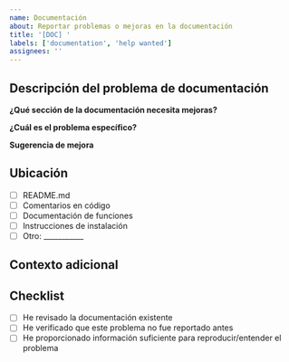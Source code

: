 ```yaml
---
name: Documentación
about: Reportar problemas o mejoras en la documentación
title: '[DOC] '
labels: ['documentation', 'help wanted']
assignees: ''
---
```


## Descripción del problema de documentación

**¿Qué sección de la documentación necesita mejoras?**
<!-- Especifica qué archivo, sección o funcionalidad -->

**¿Cuál es el problema específico?**
<!-- Describe qué está mal, falta o es confuso -->

**Sugerencia de mejora**
<!-- Cómo crees que debería corregirse o mejorarse -->

## Ubicación
- [ ] README.md
- [ ] Comentarios en código
- [ ] Documentación de funciones
- [ ] Instrucciones de instalación
- [ ] Otro: ___________

## Contexto adicional
<!-- Cualquier información adicional, capturas de pantalla, etc. -->

## Checklist
- [ ] He revisado la documentación existente
- [ ] He verificado que este problema no fue reportado antes
- [ ] He proporcionado información suficiente para reproducir/entender el problema
